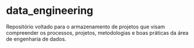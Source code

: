 # data_engineering
Repositório voltado para o armazenamento de projetos que visam compreender os processos, projetos, metodologias e boas práticas da área de engenharia de dados.

